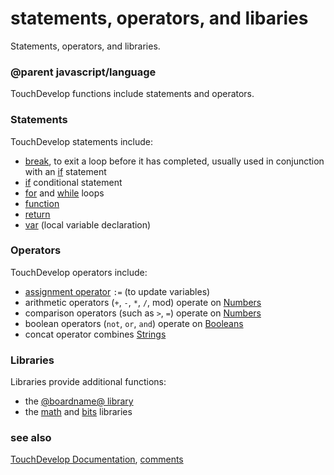 # statements, operators, and libaries

Statements, operators, and libraries.

### @parent javascript/language
 

TouchDevelop functions include statements and operators.

### Statements

TouchDevelop statements include:

* [break](/js/break), to exit a loop before it has completed, usually used in conjunction with an [if](/reference/logic/if) statement
* [if](/reference/logic/if) conditional statement
* [for](/reference/loops/for) and [while](/js/while) loops
* [function](/js/function)
* [return](/js/return)
* [var](/reference/variables/var) (local variable declaration)

### Operators

TouchDevelop operators include:

* [assignment operator](/reference/variables/assign) `:=` (to update variables)
* arithmetic operators (`+`, `-`, `*`, `/`, mod) operate on [Numbers](/types/number)
* comparison operators (such as `>`, `=`) operate on [Numbers](/types/number)
* boolean operators (`not`, `or`, `and`) operate on [Booleans](/types/boolean)
* concat operator combines [Strings](/types/string)

### Libraries

Libraries provide additional functions:

* the [@boardname@ library](/js/contents)
* the [math](/js/math) and [bits](/js/bits) libraries

### see also

[TouchDevelop Documentation](/js/contents), [comments](/js/comment)

